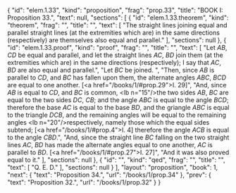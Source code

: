 {
  "id": "elem.1.33",
  "kind": "proposition",
  "frag": "prop.33",
  "title": "BOOK I: Proposition 33.",
  "text": null,
  "sections": [
    {
      "id": "elem.1.33.theorem",
      "kind": "theorem",
      "frag": "",
      "title": "",
      "text": [
        "The straight lines joining equal and parallel straight lines (at the extremities which are) in the same directions (respectively) are themselves also equal and parallel."
      ],
      "sections": null
    },
    {
      "id": "elem.1.33.proof",
      "kind": "proof",
      "frag": "",
      "title": "",
      "text": [
        "Let <var>AB</var>, <var>CD</var> be equal and parallel, and let the straight  lines <var>AC</var>, <var>BD</var> join them (at the extremities which are) in the same directions (respectively); I say that <var>AC</var>, <var>BD</var> are also equal and parallel.",
        "Let <var>BC</var> be joined. ",
        "Then, since <var>AB</var> is parallel to <var>CD</var>,  and <var>BC</var> has fallen upon them, the alternate angles <var>ABC</var>, <var>BCD</var> are equal to one another. [<a href=\"/books/1/#prop.29\">I. 29</a>]",
        "And, since <var>AB</var> is equal to <var>CD</var>, and <var>BC</var> is common, <lb n=\"15\"/>the two sides <var>AB</var>, <var>BC</var> are equal to the two sides <var>DC</var>, <var>CB</var>; and the angle <var>ABC</var> is equal to the angle <var>BCD</var>; therefore the base <var>AC</var> is equal to the base <var>BD</var>, and the griangle <var>ABC</var> is equal to the triangle <var>DCB</var>, and the remaining angles will be equal to the remaining angles <lb n=\"20\"/>respectively, namely those which the equal sides subtend; [<a href=\"/books/1/#prop.4\">I. 4</a>] therefore the angle <var>ACB</var> is equal to the angle <var>CBD</var>.",
        "And, since the straight line <var>BC</var> falling on the two straight lines <var>AC</var>, <var>BD</var> has made the alternate angles equal to one another, <var>AC</var> is parallel to <var>BD</var>. [<a href=\"/books/1/#prop.27\">I. 27</a>]",
        "And it was also proved equal to it."
      ],
      "sections": null
    },
    {
      "id": "",
      "kind": "qed",
      "frag": "",
      "title": "",
      "text": [
        "Q. E. D."
      ],
      "sections": null
    }
  ],
  "layout": "proposition",
  "book": 1,
  "next": {
    "text": "Proposition 34.",
    "url": "/books/1/prop.34"
  },
  "prev": {
    "text": "Proposition 32.",
    "url": "/books/1/prop.32"
  }
}
